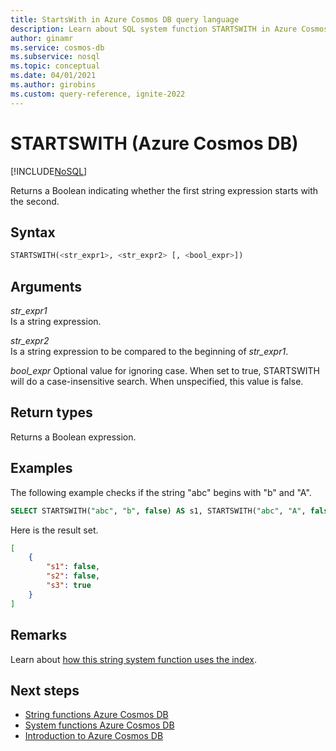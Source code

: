 ```yaml
---
title: StartsWith in Azure Cosmos DB query language
description: Learn about SQL system function STARTSWITH in Azure Cosmos DB.
author: ginamr
ms.service: cosmos-db
ms.subservice: nosql
ms.topic: conceptual
ms.date: 04/01/2021
ms.author: girobins
ms.custom: query-reference, ignite-2022
---
```

# STARTSWITH (Azure Cosmos DB)
[!INCLUDE[NoSQL](../../includes/appliesto-nosql.md)]

 Returns a Boolean indicating whether the first string expression starts with the second.  
  
## Syntax
  
```sql
STARTSWITH(<str_expr1>, <str_expr2> [, <bool_expr>])  
```  
  
## Arguments
  
*str_expr1*  
   Is a string expression.
  
*str_expr2*  
   Is a string expression to be compared to the beginning of *str_expr1*.

*bool_expr*
    Optional value for ignoring case. When set to true, STARTSWITH will do a case-insensitive search. When unspecified, this value is false.

## Return types
  
  Returns a Boolean expression.  
  
## Examples
  
The following example checks if the string "abc" begins with "b" and "A".  
  
```sql
SELECT STARTSWITH("abc", "b", false) AS s1, STARTSWITH("abc", "A", false) AS s2, STARTSWITH("abc", "A", true) AS s3
```  
  
 Here is the result set.  
  
```json
[
    {
        "s1": false,
        "s2": false,
        "s3": true
    }
]
```  

## Remarks

Learn about [how this string system function uses the index](string-functions.md).

## Next steps

- [String functions Azure Cosmos DB](string-functions.md)
- [System functions Azure Cosmos DB](system-functions.yml)
- [Introduction to Azure Cosmos DB](../../introduction.md)
